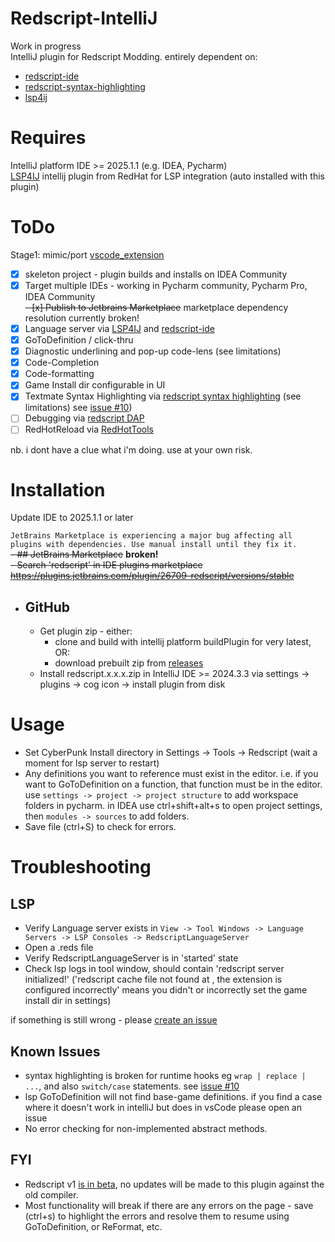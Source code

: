 # Redscript-IntelliJ

<!-- Plugin description -->
Work in progress   
IntelliJ plugin for Redscript Modding. entirely dependent on:

- [redscript-ide](https://github.com/jac3km4/redscript-ide)
- [redscript-syntax-highlighting](https://github.com/jackhumbert/redscript-syntax-highlighting)
- [lsp4ij](https://github.com/redhat-developer/lsp4ij)

<!-- Plugin description end -->

# Requires

IntelliJ platform IDE  >= 2025.1.1 (e.g. IDEA, Pycharm)  
[LSP4IJ](https://github.com/redhat-developer/lsp4ij) intellij plugin from RedHat for LSP integration (auto installed
with this plugin)

# ToDo

Stage1: mimic/port [vscode_extension](https://github.com/jac3km4/redscript-ide-vscode?tab=readme-ov-file)

- [x] skeleton project - plugin builds and installs on IDEA Community
- [x] Target multiple IDEs - working in Pycharm community, Pycharm Pro, IDEA Community  
  ~~- [x] Publish to Jetbrains Marketplace~~ marketplace dependency resolution currently broken!
- [x] Language server via [LSP4IJ](https://github.com/redhat-developer/lsp4ij)
  and [redscript-ide](https://github.com/jac3km4/redscript-ide)
- [x] GoToDefinition / click-thru
- [x] Diagnostic underlining and pop-up code-lens (see limitations)
- [x] Code-Completion
- [x] Code-formatting
- [x] Game Install dir configurable in UI
- [x] Textmate Syntax Highlighting
  via [redscript syntax highlighting](https://github.com/jackhumbert/redscript-syntax-highlighting) (see limitations)
  see [issue #10](https://github.com/pawrequest/redscript-intellij/issues/10))
- [ ] Debugging via [redscript DAP](https://github.com/jac3km4/redscript-dap)
- [ ] RedHotReload via [RedHotTools](https://github.com/psiberx/cp2077-red-hot-tools)

nb. i dont have a clue what i'm doing. use at your own risk.

# Installation

Update IDE to 2025.1.1 or later

`JetBrains Marketplace is experiencing a major bug affecting all plugins with dependencies. Use manual install until they
fix it.`  
~~- ## JetBrains Marketplace~~ **broken!**  
~~- Search 'redscript' in IDE plugins marketplace
https://plugins.jetbrains.com/plugin/26709-redscript/versions/stable~~

- ## GitHub
    - Get plugin zip - either:
        - clone and build with intellij platform buildPlugin for very latest, OR:
        - download prebuilt zip from [releases](https://github.com/pawrequest/redscript-intellij/releases)
    - Install redscript.x.x.x.zip in IntelliJ IDE >= 2024.3.3 via settings -> plugins -> cog icon -> install plugin from
      disk

# Usage

- Set CyberPunk Install directory in Settings -> Tools -> Redscript (wait a moment for lsp server to restart)
- Any definitions you want to reference must exist in the editor. i.e. if you want to GoToDefinition on a function, that
  function must be in the editor.  
  use `settings -> project -> project structure` to add workspace folders in pycharm. in IDEA use ctrl+shift+alt+s to
  open project settings, then `modules -> sources` to add folders.
- Save file (ctrl+S) to check for errors.

# Troubleshooting

## LSP

- Verify Language server exists in `View -> Tool Windows -> Language Servers -> LSP Consoles -> RedscriptLanguageServer`
- Open a .reds file
- Verify RedscriptLanguageServer is in 'started' state
- Check lsp logs in tool window, should contain 'redscript server initialized!'
  ('redscript cache file not found at , the extension is configured incorrectly' means you didn't or incorrectly set the
  game install dir in settings)

if something is still wrong - please [create an issue](https://github.com/pawrequest/redscript-intellij/issues)

## Known Issues

- syntax highlighting is broken for runtime hooks eg `wrap | replace | ...`, and also `switch/case`
  statements. see [issue #10](https://github.com/pawrequest/redscript-intellij/issues/10)
- lsp GoToDefinition will not find base-game definitions. if you find a case where it doesn't
  work in intelliJ but does in vsCode please open an issue
- No error checking for non-implemented abstract methods.

## FYI

- Redscript v1 [is in beta](https://github.com/jac3km4/redscript/releases), no updates will be made to this plugin
  against the old compiler.
- Most functionality will break if there are any errors on the page - save (ctrl+s) to highlight the errors and resolve
  them to resume using GoToDefinition, or ReFormat, etc. 